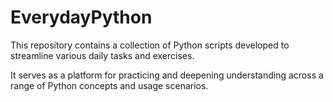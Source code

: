 # EverydayPython

This repository contains a collection of Python scripts developed to streamline various daily tasks and exercises. 

It serves as a platform for practicing and deepening understanding across a range of Python concepts and usage scenarios.
